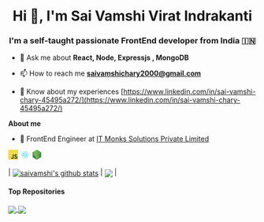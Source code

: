 <h1 align="center">Hi 👋, I'm Sai Vamshi Virat Indrakanti</h1>
<h3 align="center">I'm a self-taught passionate FrontEnd developer from India 🇮🇳</h3>


- 💬 Ask me about **React, Node, Expressjs , MongoDB**

- 📫 How to reach me **saivamshichary2000@gmail.com**

- 📄 Know about my experiences [https://www.linkedin.com/in/sai-vamshi-chary-45495a272/](https://www.linkedin.com/in/sai-vamshi-chary-45495a272/)

**About me**

- 💼 FrontEnd Engineer at [IT Monks Solutions Private Limited](http://itmonkssolutions.com/)

<code><img height="20" alt="javascript" src="https://raw.githubusercontent.com/github/explore/80688e429a7d4ef2fca1e82350fe8e3517d3494d/topics/javascript/javascript.png"></code>
<code><img height="20" alt="react" src="https://raw.githubusercontent.com/github/explore/80688e429a7d4ef2fca1e82350fe8e3517d3494d/topics/react/react.png"></code>
<code><img height="20" alt="nodejs" src="https://raw.githubusercontent.com/github/explore/80688e429a7d4ef2fca1e82350fe8e3517d3494d/topics/nodejs/nodejs.png"></code> 

| <a href="https://github.com/saivamshi3577"><img align="center" src="https://github-readme-stats.vercel.app/api?username=saivamshi3577&show_icons=true&include_all_commits=true&theme=buefy&hide_border=true" alt="saivamshi's github stats" /></a> | <a href="https://github.com/saivamshi3577"><img align="center" src="https://github-readme-stats.vercel.app/api/top-langs/?username=saivamshi3577&layout=compact&theme=buefy&hide_border=true" /></a> |


#### Top Repositories


<a href="[https://github.com/saivamshi/3577](https://github.com/saivamshi3577/IMS)/">
  <img align="center" src="[https://github-readme-stats.vercel.app/api/pin/](https://github.com/saivamshi3577/IMS)?username=saivamshi3577&repo=saivamshi3577&theme=buefy" />
</a>
<a href="https://github.com/anuraghazra/anuraghazra.github.io">
  <img align="center" src="[https://github](https://github.com/saivamshi3577/EveryElement)?username=saivamshi3577&repo=saivamshi3577&theme=buefy" />
</a>

<!--
**saivamshi3577/Saivamshi3577** is a ✨ _special_ ✨ repository because its `README.md` (this file) appears on your GitHub profile.

Here are some ideas to get you started:

- 🔭 I’m currently working on ...
- 🌱 I’m currently learning ...
- 👯 I’m looking to collaborate on ...
- 🤔 I’m looking for help with ...
- 💬 Ask me about ...
- 📫 How to reach me: ...
- 😄 Pronouns: ...
- ⚡ Fun fact: ...
-->
